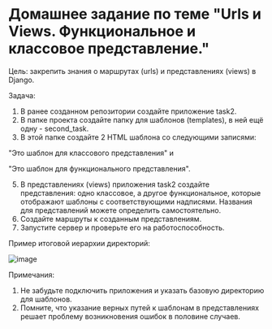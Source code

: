 # Домашнее задание по теме "Urls и Views. Функциональное и классовое представление."

Цель: закрепить знания о маршрутах (urls) и представлениях (views) в Django.

Задача:
1.	В ранее созданном репозитории создайте приложение task2.
2.	В папке проекта создайте папку для шаблонов (templates), в ней ещё одну - second_task.
3.	В этой папке создайте 2 HTML шаблона со следующими записями:

"Это шаблон для классового представления" и

"Это шаблон для функционального представления".

5.	В представлениях (views) приложения task2 создайте представления: одно классовое, а другое функциональное, которые отображают шаблоны с соответствующими надписями. Названия для представлений можете определить самостоятельно.
6.	Создайте маршруты к созданным представлениям.
7.	Запустите сервер и проверьте его на работоспособность.

Пример итоговой иерархии директорий:

![image](https://github.com/user-attachments/assets/f8342b93-dca6-4552-a002-6ec067fbbb17)

Примечания:
1.	Не забудьте подключить приложения и указать базовую директорию для шаблонов.
2.	Помните, что указание верных путей к шаблонам в представлениях решает проблему возникновения ошибок в половине случаев.
